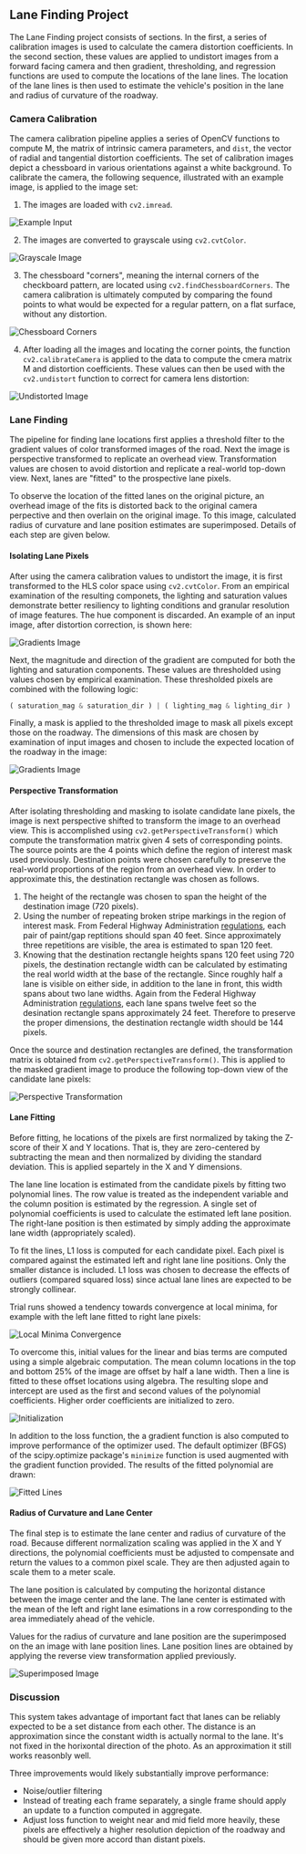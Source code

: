 ## Lane Finding Project

The Lane Finding project consists of sections.  In the first, a series of calibration images is used to calculate the camera distortion coefficients.  In the second section, these values are applied to undistort images from a forward facing camera and then gradient, thresholding, and regression functions are used to compute the locations of the lane lines.  The location of the lane lines is then used to estimate the vehicle's position in the lane and radius of curvature of the roadway.

### Camera Calibration

The camera calibration pipeline applies a series of OpenCV functions to compute M, the matrix of intrinsic camera parameters, and `dist`, the vector of radial and tangential distortion coefficients.  The set of calibration images depict a chessboard in various orientations against a white background.  To calibrate the camera, the following sequence, illustrated with an example image, is applied to the image set:

  1. The images are loaded with `cv2.imread`.

  ![Example Input](images/input.jpg)   

  2.  The images are converted to grayscale using `cv2.cvtColor`.

  ![Grayscale Image](images/grayscale.jpg)

  3.  The chessboard "corners", meaning the internal corners of the checkboard pattern, are located using `cv2.findChessboardCorners`.  The camera calibration is ultimately computed by comparing the found points to what would be expected for a regular pattern, on a flat surface, without any distortion.

  ![Chessboard Corners](images/corners.jpg)

  4.  After loading all the images and locating the corner points, the function `cv2.calibrateCamera` is applied to the data to compute the cmera matrix M and distortion coefficients.  These values can then be used with the `cv2.undistort` function to correct for camera lens distortion:

  ![Undistorted Image](images/undistort.jpg)


### Lane Finding

The pipeline for finding lane locations first applies a threshold filter to the gradient values of color transformed images of the road.  Next the image is perspective transformed to replicate an overhead view.  Transformation values are chosen to avoid distortion and replicate a real-world top-down view.  Next, lanes are "fitted" to the prospective lane pixels.

To observe the location of the fitted lanes on the original picture, an overhead image of the fits is distorted back to the original camera perpective and then overlain on the original image.  To this image, calculated radius of curvature and lane position estimates are superimposed.  Details of each step are given below.

#### Isolating Lane Pixels

After using the camera calibration values to undistort the image, it is first transformed to the HLS color space using `cv2.cvtColor`.  From an empirical examination of the resulting componets, the lighting and saturation values demonstrate better resiliency to lighting conditions and granular resolution of image features.  The hue component is discarded.  An example of an input image, after distortion correction, is shown here:

  ![Gradients Image](images/input.jpg)

Next, the magnitude and direction of the gradient are computed for both the lighting and saturation components.  These values are thresholded using values chosen by empirical examination.  These thresholded pixels are combined with the following logic:
  ```python
  ( saturation_mag & saturation_dir ) | ( lighting_mag & lighting_dir )
  ```
Finally, a mask is applied to the thresholded image to mask all pixels except those on the roadway.  The dimensions of this mask are chosen by examination of input images and chosen to include the expected location of the roadway in the image:

  ![Gradients Image](images/gradients.png)

#### Perspective Transformation

After isolating thresholding and masking to isolate candidate lane pixels, the image is next perspective shifted to transform the image to an overhead view.  This is accomplished using `cv2.getPerspectiveTransform()` which compute the transformation matrix given 4 sets of corresponding points.  The source points are the 4 points which define the region of interest mask used previously.  Destination points were chosen carefully to preserve the real-world proportions of the region from an overhead view.  In order to approximate this, the destination rectangle was chosen as follows.

  1. The height of the rectangle was chosen to span the height of the destination image (720 pixels).
  2. Using the number of repeating broken stripe markings in the region of interest mask.  From Federal Highway Administration [regulations](https://mutcd.fhwa.dot.gov/htm/2009r1r2/part3/part3a.htm), each pair of paint/gap reptitions should span 40 feet.  Since approximately three repetitions are visible, the area is estimated to span 120 feet.
  3.  Knowing that the destination rectangle heights spans 120 feet using 720 pixels, the destination rectangle width can be calculated by estimating the real world width at the base of the rectangle.  Since roughly half a lane is visible on either side, in addition to the lane in front, this width spans about two lane widths.  Again from the Federal Highway Administration [regulations](https://safety.fhwa.dot.gov/geometric/pubs/mitigationstrategies/chapter3/3_lanewidth.cfm), each lane spans twelve feet so the desination rectangle spans approximately 24 feet.  Therefore to preserve the proper dimensions, the destination rectangle width should be 144 pixels.

Once the source and destination rectangles are defined, the transformation matrix is obtained from `cv2.getPerspectiveTransform()`.  This is applied to the masked gradient image to produce the following top-down view of the candidate lane pixels:

  ![Perspective Transformation](images/top-gradients.png)

#### Lane Fitting

Before fitting, he locations of the pixels are first normalized by taking the Z-score of their X and Y locations.  That is, they are zero-centered by subtracting the mean and then normalized by dividing the standard deviation.  This is applied separtely in the X and Y dimensions.

The lane line location is estimated from the candidate pixels by fitting two polynomial lines.  The row value is treated as the independent variable and the column position is estimated by the regression.  A single set of polynomial coefficients is used to calculate the estimated left lane position.  The right-lane position is then estimated by simply adding the approximate lane width (appropriately scaled).

To fit the lines, L1 loss is computed for each candidate pixel.  Each pixel is compared against the estimated left and right lane line positions.  Only the smaller distance is included.  L1 loss was chosen to decrease the effects of outliers (compared squared loss) since actual lane lines are expected to be strongly collinear.

Trial runs showed a tendency towards convergence at local minima, for example with the left lane fitted to right lane pixels:

  ![Local Minima Convergence](images/bad_convergence.png)

To overcome this, initial values for the linear and bias terms are computed using a simple algebraic computation.  The mean column locations in the top and bottom 25% of the image are offset by half a lane width. Then a line is fitted to these offset locations using algebra.  The resulting slope and intercept are used as the first and second values of the polynomial coefficients.  Higher order coefficients are initialized to zero.

  ![Initialization](images/initialized.png)

In addition to the loss function, the a gradient function is also computed to improve performance of the optimizer used.  The default optimizer (BFGS) of the scipy.optimize package's `minimize` function is used augmented with the gradient function provided.  The results of the fitted polynomial are drawn:

  ![Fitted Lines](images/fitted.png)

#### Radius of Curvature and Lane Center

The final step is to estimate the lane center and radius of curvature of the road. Because different normalization scaling was applied in the X and Y directions, the polynomial coefficients must be adjusted to compensate and return the values to a common pixel scale.  They are then adjusted again to scale them to a meter scale.

The lane position is calculated by computing the horizontal distance between the image center and the lane.  The lane center is estimated with the mean of the left and right lane esimations in a row corresponding to the area immediately ahead of the vehicle.

Values for the radius of curvature and lane position are the superimposed on the an image with lane position lines.  Lane position lines are obtained by applying the reverse view transformation applied previously.

  ![Superimposed Image](images/final.png)

### Discussion

This system takes advantage of important fact that lanes can be reliably expected to be a set distance from each other.  The distance is an approximation since the constant width is actually normal to the lane.  It's not fixed in the horixontal direction of the photo.  As an approximation it still works reasonbly well.

Three improvements would likely substantially improve performance:
* Noise/outlier filtering
* Instead of treating each frame separately, a single frame should apply an update to a function computed in aggregate.
* Adjust loss function to weight near and mid field more heavily, these pixels are effectively a higher resolution depiction of the roadway and should be given more accord than distant pixels.
